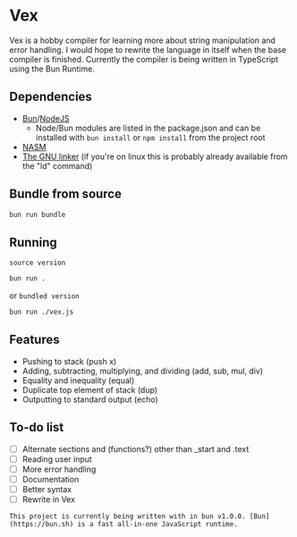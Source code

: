 # Vex
Vex is a hobby compiler for learning more about string manipulation and error handling. I would hope to rewrite the language in itself when the base compiler is finished. Currently the compiler is being written in TypeScript using the Bun Runtime.

## Dependencies
- [Bun](https://bun.sh)/[NodeJS](https://nodejs.org)
    - Node/Bun modules are listed in the package.json and can be installed with `bun install` or `npm install` from the project root
- [NASM](https://www.nasm.us/)
- [The GNU linker](https://ftp.gnu.org/old-gnu/Manuals/ld-2.9.1/html_mono/ld.html) (if you're on linux this is probably already available from the "ld" command)

## Bundle from source
```bash
bun run bundle
```

## Running
`source version`
```bash
bun run .
```
or
`bundled version`
```bash
bun run ./vex.js
```

## Features
- Pushing to stack (push x)
- Adding, subtracting, multiplying, and dividing (add, sub, mul, div)
- Equality and inequality (equal)
- Duplicate top element of stack (dup)
- Outputting to standard output (echo)

## To-do list
- [ ] Alternate sections and (functions?) other than _start and .text
- [ ] Reading user input
- [ ] More error handling
- [ ] Documentation
- [ ] Better syntax
- [ ] Rewrite in Vex

`This project is currently being written with in bun v1.0.0. [Bun](https://bun.sh) is a fast all-in-one JavaScript runtime.`
